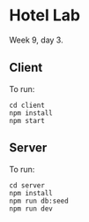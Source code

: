 # Hotel Lab

Week 9, day 3.

## Client

To run:

```
cd client
npm install
npm start
```

## Server

To run:

```
cd server
npm install
npm run db:seed
npm run dev
```
